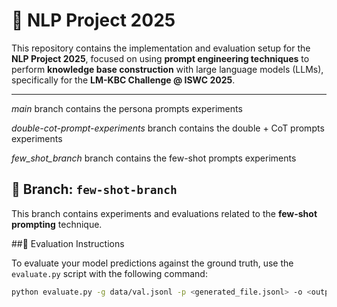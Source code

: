 # 🧠 NLP Project 2025

This repository contains the implementation and evaluation setup for the **NLP Project 2025**, focused on using **prompt engineering techniques** to perform **knowledge base construction** with large language models (LLMs), specifically for the **LM-KBC Challenge @ ISWC 2025**.

---

_main_ branch contains the persona prompts experiments

_double-cot-prompt-experiments_ branch contains the double + CoT prompts experiments

_few_shot_branch_ branch contains the few-shot prompts experiments




## 📂 Branch: `few-shot-branch`

This branch contains experiments and evaluations related to the **few-shot prompting** technique.

##🧪 Evaluation Instructions

To evaluate your model predictions against the ground truth, use the `evaluate.py` script with the following command:

```bash
python evaluate.py -g data/val.jsonl -p <generated_file.jsonl> -o <output_metrics.txt>

